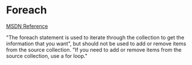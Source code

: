 # Foreach

[MSDN Reference](https://msdn.microsoft.com/en-us/library/ttw7t8t6.aspx)

"The foreach statement is used to iterate through the collection to get the information that you want", but should not be used to add or remove items from the source collection. "If you need to add or remove items from the source collection, use a for loop."

